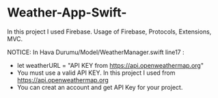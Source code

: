 # Weather-App-Swift-
In this project I used Firebase.
Usage of Firebase, Protocols, Extensions, MVC.

NOTICE: 
In Hava Durumu/Model/WeatherManager.swift line17 :
- let weatherURL = "API KEY from https://api.openweathermap.org"
- You must use a valid API KEY. In this project I used from https://api.openweathermap.org
- You can creat an account and get API Key for your project.
